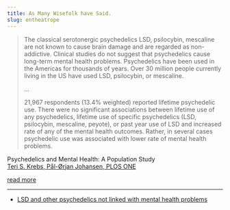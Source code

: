 ```yaml
---
title: As Many Wisefolk have Said.
slug: entheatrope
---
```


> The classical serotonergic psychedelics LSD, psilocybin, mescaline are not known to cause brain damage and are regarded as non-addictive. Clinical studies do not suggest that psychedelics cause long-term mental health problems. Psychedelics have been used in the Americas for thousands of years. Over 30 million people currently living in the US have used LSD, psilocybin, or mescaline.
>
> ...
>
> 21,967 respondents (13.4% weighted) reported lifetime psychedelic use. There were no significant associations between lifetime use of any psychedelics, lifetime use of specific psychedelics (LSD, psilocybin, mescaline, peyote), or past year use of LSD and increased rate of any of the mental health outcomes. Rather, in several cases psychedelic use was associated with lower rate of mental health problems.

<attr>
Psychedelics and Mental Health: A Population Study
<br><a href="http://www.plosone.org/article/info%3Adoi%2F10.1371%2Fjournal.pone.0063972">Teri S. Krebs, Pål-Ørjan Johansen, PLOS ONE</a>
</attr>

<a href="http://www.plosone.org/article/info%3Adoi%2F10.1371%2Fjournal.pone.0063972" class="next">read more</a>

----

* [LSD and other psychedelics not linked with mental health problems](http://www.eurekalert.org/pub_releases/2013-08/nuos-lao081813.php)
